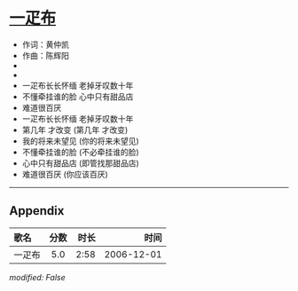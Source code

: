 # [一疋布](https://music.163.com/song?id=65702)

* 作词：黄仲凯
* 作曲：陈辉阳
*
*
* 一疋布长长怀缅 老掉牙叹数十年
* 不懂牵挂谁的脸 心中只有甜品店
* 难道很百厌
* 一疋布长长怀缅 老掉牙叹数十年
* 第几年 才改变 (第几年 才改变)
* 我的将来未望见 (你的将来未望见)
* 不懂牵挂谁的脸 (不必牵挂谁的脸)
* 心中只有甜品店 (即管找那甜品店)
* 难道很百厌 (你应该百厌)


---

## Appendix

|歌名|分数|时长|时间|
|:---|:---:|---:|---:|
|一疋布|5.0|2:58|2006-12-01

*modified: False*